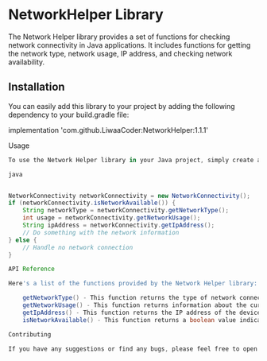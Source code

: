 # NetworkHelper Library



The Network Helper library provides a set of functions for checking network connectivity in Java applications. It includes functions for getting the network type, network usage, IP address, and checking network availability.

## Installation

You can easily add this library to your project by adding the following dependency to your build.gradle file:


implementation 'com.github.LiwaaCoder:NetworkHelper:1.1.1'


Usage

```groovy
To use the Network Helper library in your Java project, simply create an instance of the NetworkConnectivity class and call the relevant functions. Here's an example:

java


NetworkConnectivity networkConnectivity = new NetworkConnectivity();
if (networkConnectivity.isNetworkAvailable()) {
    String networkType = networkConnectivity.getNetworkType();
    int usage = networkConnectivity.getNetworkUsage();
    String ipAddress = networkConnectivity.getIpAddress();
    // Do something with the network information
} else {
    // Handle no network connection
}

API Reference

Here's a list of the functions provided by the Network Helper library:

    getNetworkType() - This function returns the type of network connection that the device is currently using, such as Wi-Fi, mobile data, or Ethernet.
    getNetworkUsage() - This function returns information about the current network usage, such as the amount of data that has been sent and received.
    getIpAddress() - This function returns the IP address of the device, which is used to identify it on the network.
    isNetworkAvailable() - This function returns a boolean value indicating whether the device is currently connected to a network and is able to access the internet.

Contributing

If you have any suggestions or find any bugs, please feel free to open an issue or submit a pull request. Contributions are always welcome!
